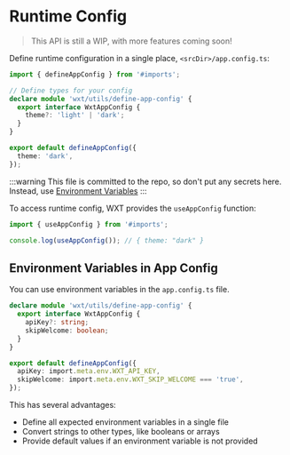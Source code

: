 # Runtime Config

> This API is still a WIP, with more features coming soon!

Define runtime configuration in a single place, `<srcDir>/app.config.ts`:

```ts
import { defineAppConfig } from '#imports';

// Define types for your config
declare module 'wxt/utils/define-app-config' {
  export interface WxtAppConfig {
    theme?: 'light' | 'dark';
  }
}

export default defineAppConfig({
  theme: 'dark',
});
```

:::warning
This file is committed to the repo, so don't put any secrets here. Instead, use [Environment Variables](#environment-variables)
:::

To access runtime config, WXT provides the `useAppConfig` function:

```ts
import { useAppConfig } from '#imports';

console.log(useAppConfig()); // { theme: "dark" }
```

## Environment Variables in App Config

You can use environment variables in the `app.config.ts` file.

```ts
declare module 'wxt/utils/define-app-config' {
  export interface WxtAppConfig {
    apiKey?: string;
    skipWelcome: boolean;
  }
}

export default defineAppConfig({
  apiKey: import.meta.env.WXT_API_KEY,
  skipWelcome: import.meta.env.WXT_SKIP_WELCOME === 'true',
});
```

This has several advantages:

- Define all expected environment variables in a single file
- Convert strings to other types, like booleans or arrays
- Provide default values if an environment variable is not provided
